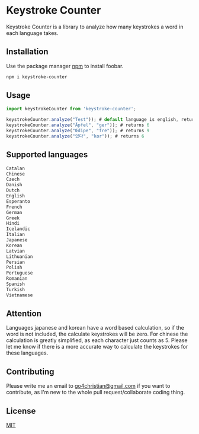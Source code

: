 # Keystroke Counter

Keystroke Counter is a library to analyze how many keystrokes a word in each language takes.

## Installation

Use the package manager [npm](https://pip.pypa.io/en/stable/) to install foobar.

```bash
npm i keystroke-counter
```

## Usage

```js
import keystrokeCounter from 'keystroke-counter';

keystrokeCounter.analyze("Test")); # default language is english, returns 5
keystrokeCounter.analyze("Äpfel", "ger")); # returns 6
keystrokeCounter.analyze("Œdipe", "fre")); # returns 9
keystrokeCounter.analyze("있다", "kor")); # returns 6
```

## Supported languages

```txt
Catalan
Chinese
Czech
Danish
Dutch
English
Esperanto
French
German
Greek
Hindi
Icelandic
Italian
Japanese
Korean
Latvian
Lithuanian
Persian
Polish
Portuguese
Romanian
Spanish
Turkish
Vietnamese
```

## Attention

Languages japanese and korean have a word based calculation, so if the word is not included, the calculate keystrokes will be zero. For chinese the calculation is greatly simplified, as each character just counts as 5. Please let me know if there is a more accurate way to calculate the keystrokes for these languages.

## Contributing

Please write me an email to go4christian@gmail.com if you want to contribute, as I'm new to the whole pull request/collaborate coding thing.

## License

[MIT](https://choosealicense.com/licenses/mit/)
